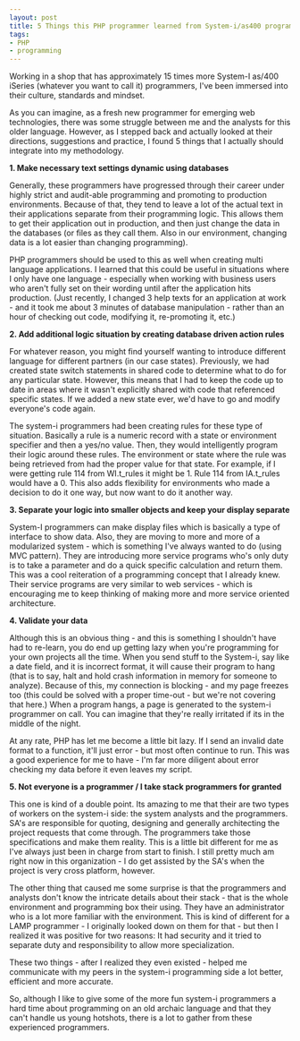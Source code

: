 ```yaml
---
layout: post
title: 5 Things this PHP programmer learned from System-i/as400 programmers
tags:
- PHP
- programming
---
```

Working in a shop that has approximately 15 times more System-I as/400 iSeries (whatever you want to call it) programmers, I've been immersed into their culture, standards and mindset.

As you can imagine, as a fresh new programmer for emerging web technologies, there was some struggle between me and the analysts for this older language.  However, as I stepped back and actually looked at their directions, suggestions and practice, I found 5 things that I actually should integrate into my methodology.

**1. Make necessary text settings dynamic using databases**

Generally, these programmers have progressed through their career under highly strict and audit-able programming and promoting to production environments.  Because of that, they tend to leave a lot of the actual text in their applications separate from their programming logic.  This allows them to get their application out in production, and then just change the data in the databases (or files as they call them.  Also in our environment, changing data is a lot easier than changing programming).

PHP programmers should be used to this as well when creating multi language applications.  I learned that this could be useful in situations where I only have one language - especially when working with business users who aren't fully set on their wording until after the application hits production.  (Just recently, I changed 3 help texts for an application at work - and it took me about 3 minutes of database manipulation - rather than an hour of checking out code, modifying it, re-promoting it, etc.)

**2. Add additional logic situation by creating database driven action rules**

For whatever reason, you might find yourself wanting to introduce different language for different partners (in our case states).  Previously, we had created state switch statements in shared code to determine what to do for any particular state.  However, this means that I had to keep the code up to date in areas where it wasn't explicitly shared with code that referenced specific states.  If we added a new state ever, we'd have to go and modify everyone's code again.

The system-i programmers had been creating rules for these type of situation.  Basically a rule is a numeric record with a state or environment specifier and then a yes/no value.  Then, they would intelligently program their logic around these rules.  The environment or state where the rule was being retrieved from had the proper value for that state.  For example, if I were getting rule 114 from  WI.t_rules it might be 1.  Rule 114 from IA.t_rules would have a 0.  This also adds flexibility for environments who made a decision to do it one way, but now want to do it another way.

**3. Separate your logic into smaller objects and keep your display separate**

System-I programmers can make display files which is basically a type of interface to show data.  Also, they are moving to more and more of a modularized system - which is something I've always wanted to do (using MVC pattern).  They are introducing more service programs who's only duty is to take a parameter and do a quick specific calculation and return them.  This was a cool reiteration of a programming concept that I already knew.  Their service programs are very similar to web services - which is encouraging me to keep thinking of making more and more service oriented architecture.

**4. Validate your data**

Although this is an obvious thing - and this is something I shouldn't have had to re-learn, you do end up getting lazy when you're programming for your own projects all the time.  When you send stuff to the System-i, say like a date field, and it is incorrect format, it will cause their program to hang (that is to say, halt and hold crash information in memory for someone to analyze).  Because of this, my connection is blocking - and my page freezes too (this could be solved with a proper time-out - but we're not covering that here.)  When a program hangs, a page is generated to the system-i programmer on call.  You can imagine that they're really irritated if its in the middle of the night.

At any rate, PHP has let me become a little bit lazy.  If I send an invalid date format to a function, it'll just error - but most often continue to run.  This was a good experience for me to have - I'm far more diligent about error checking my data before it even leaves my script.

**5. Not everyone is a programmer / I take stack programmers for granted**

This one is kind of a double point.  Its amazing to me that their are two types of workers on the system-i side: the system analysts and the programmers.  SA's are responsible for quoting, designing and generally architecting the project requests that come through.  The programmers take those specifications and make them reality.  This is a little bit different for me as I've always just been in charge from start to finish.  I still pretty much am right now in this organization - I do get assisted by the SA's when the project is very cross platform, however.

The other thing that caused me some surprise is that the programmers and analysts don't know the intricate details about their stack - that is the whole environment and programming box their using.  They have an administrator who is a lot more familiar with the environment.  This is kind of different for a LAMP programmer - I originally looked down on them for that - but then I realized it was positive for two reasons: It had security and it tried to separate duty and responsibility to allow more specialization.

These two things - after I realized they even existed - helped me communicate with my peers in the system-i programming side a lot better, efficient and more accurate.

So, although I like to give some of the more fun system-i programmers a hard time about programming on an old archaic language and that they can't handle us young hotshots, there is a lot to gather from these experienced programmers.
